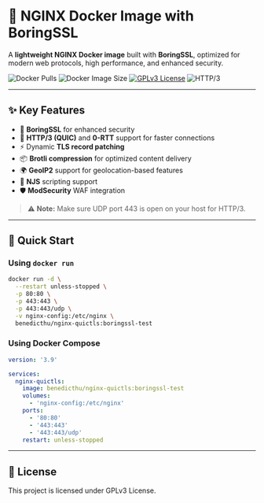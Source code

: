 # 🚀 NGINX Docker Image with BoringSSL

A **lightweight NGINX Docker image** built with **BoringSSL**, optimized for modern web protocols, high performance, and enhanced security.  

![Docker Pulls](https://img.shields.io/docker/pulls/benedicthu/nginx-boringssl) ![Docker Image Size](https://img.shields.io/docker/image-size/benedicthu/nginx-boringssl/latest) [![GPLv3 License](https://img.shields.io/badge/License-GPL%20v3-yellow.svg)](https://opensource.org/licenses/) ![HTTP/3](https://img.shields.io/badge/HTTP-3-4CAF50)

---

## ✨ Key Features

- 🔐 **BoringSSL** for enhanced security  
- 🚀 **HTTP/3 (QUIC)** and **0-RTT** support for faster connections  
- ⚡ Dynamic **TLS record patching**  
- 📦 **Brotli compression** for optimized content delivery  
- 🌍 **GeoIP2** support for geolocation-based features  
- 📝 **NJS** scripting support  
- 🛡️ **ModSecurity** WAF integration  

> ⚠️ **Note:** Make sure UDP port 443 is open on your host for HTTP/3.  

---

## 🏃 Quick Start

### Using `docker run`

```bash
docker run -d \
  --restart unless-stopped \
  -p 80:80 \
  -p 443:443 \
  -p 443:443/udp \
  -v nginx-config:/etc/nginx \
  benedicthu/nginx-quictls:boringssl-test
```

### Using Docker Compose
```yaml
version: '3.9'

services:
  nginx-quictls:
    image: benedicthu/nginx-quictls:boringssl-test
    volumes:
      - 'nginx-config:/etc/nginx'
    ports:
      - '80:80'
      - '443:443'
      - '443:443/udp'
    restart: unless-stopped
```

---

## 📄 License

This project is licensed under GPLv3 License.